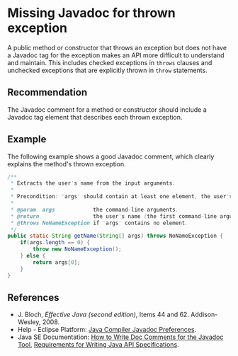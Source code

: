 # Missing Javadoc for thrown exception
A public method or constructor that throws an exception but does not have a Javadoc tag for the exception makes an API more difficult to understand and maintain. This includes checked exceptions in `throws` clauses and unchecked exceptions that are explicitly thrown in `throw` statements.


## Recommendation
The Javadoc comment for a method or constructor should include a Javadoc tag element that describes each thrown exception.


## Example
The following example shows a good Javadoc comment, which clearly explains the method's thrown exception.


```java
/**
 * Extracts the user's name from the input arguments.
 *
 * Precondition: 'args' should contain at least one element, the user's name.
 *
 * @param  args            the command-line arguments.
 * @return                 the user's name (the first command-line argument).
 * @throws NoNameException if 'args' contains no element.
 */
public static String getName(String[] args) throws NoNameException {
	if(args.length == 0) {
		throw new NoNameException();
	} else {
		return args[0];
	}
}
```

## References
* J. Bloch, *Effective Java (second edition)*, Items 44 and 62. Addison-Wesley, 2008.
* Help - Eclipse Platform: [Java Compiler Javadoc Preferences](https://help.eclipse.org/2020-12/advanced/content.jsp?topic=/org.eclipse.jdt.doc.user/reference/preferences/java/compiler/ref-preferences-javadoc.htm).
* Java SE Documentation: [How to Write Doc Comments for the Javadoc Tool](https://www.oracle.com/technical-resources/articles/java/javadoc-tool.html), [Requirements for Writing Java API Specifications](https://www.oracle.com/java/technologies/javase/api-specifications.html).
